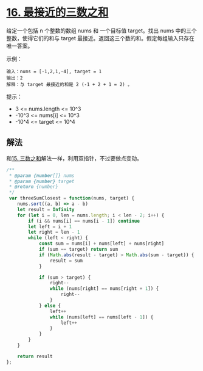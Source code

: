 # [16. 最接近的三数之和](https://leetcode-cn.com/problems/3sum-closest/)
给定一个包括 n 个整数的数组 nums 和 一个目标值 target。找出 nums 中的三个整数，使得它们的和与 target 最接近。返回这三个数的和。假定每组输入只存在唯一答案。

示例：
```
输入：nums = [-1,2,1,-4], target = 1
输出：2
解释：与 target 最接近的和是 2 (-1 + 2 + 1 = 2) 。
```

提示：

* 3 <= nums.length <= 10^3
* -10^3 <= nums[i] <= 10^3
* -10^4 <= target <= 10^4

## 解法
和[15. 三数之和](https://github.com/woai3c/leetcode/blob/master/medium/3sum.md)解法一样，利用双指针，不过要做点变动。
```js
/**
 * @param {number[]} nums
 * @param {number} target
 * @return {number}
 */
 var threeSumClosest = function(nums, target) {
    nums.sort((a, b) => a - b)
    let result = Infinity
    for (let i = 0, len = nums.length; i < len - 2; i++) {
        if (i && nums[i] == nums[i - 1]) continue
        let left = i + 1
        let right = len - 1
        while (left < right) {
            const sum = nums[i] + nums[left] + nums[right]
            if (sum == target) return sum
            if (Math.abs(result - target) > Math.abs(sum - target)) {
                result = sum
            }

            if (sum > target) {
                right--
                while (nums[right] == nums[right + 1]) {
                    right--
                }
            } else {
                left++
                while (nums[left] == nums[left - 1]) {
                    left++
                }
            }
        }
    }

    return result
};
```
